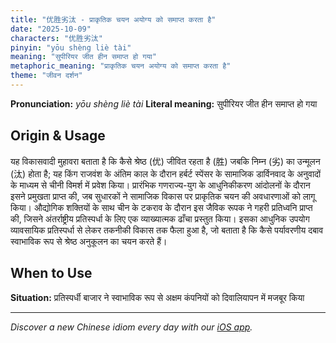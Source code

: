 ```yaml
---
title: "优胜劣汰 - प्राकृतिक चयन अयोग्य को समाप्त करता है"
date: "2025-10-09"
characters: "优胜劣汰"
pinyin: "yōu shèng liè tài"
meaning: "सुपीरियर जीत हीन समाप्त हो गया"
metaphoric_meaning: "प्राकृतिक चयन अयोग्य को समाप्त करता है"
theme: "जीवन दर्शन"
---
```


**Pronunciation:** *yōu shèng liè tài*
**Literal meaning:** सुपीरियर जीत हीन समाप्त हो गया

## Origin & Usage

यह विकासवादी मुहावरा बताता है कि कैसे श्रेष्ठ (优) जीवित रहता है (胜) जबकि निम्न (劣) का उन्मूलन (汰) होता है; यह किंग राजवंश के अंतिम काल के दौरान हर्बर्ट स्पेंसर के सामाजिक डार्विनवाद के अनुवादों के माध्यम से चीनी विमर्श में प्रवेश किया। प्रारंभिक गणराज्य-युग के आधुनिकीकरण आंदोलनों के दौरान इसने प्रमुखता प्राप्त की, जब सुधारकों ने सामाजिक विकास पर प्राकृतिक चयन की अवधारणाओं को लागू किया। औद्योगिक शक्तियों के साथ चीन के टकराव के दौरान इस जैविक रूपक ने गहरी प्रतिध्वनि प्राप्त की, जिसने अंतर्राष्ट्रीय प्रतिस्पर्धा के लिए एक व्याख्यात्मक ढाँचा प्रस्तुत किया। इसका आधुनिक उपयोग व्यावसायिक प्रतिस्पर्धा से लेकर तकनीकी विकास तक फैला हुआ है, जो बताता है कि कैसे पर्यावरणीय दबाव स्वाभाविक रूप से श्रेष्ठ अनुकूलन का चयन करते हैं।

## When to Use

**Situation:** प्रतिस्पर्धी बाजार ने स्वाभाविक रूप से अक्षम कंपनियों को दिवालियापन में मजबूर किया

---

*Discover a new Chinese idiom every day with our [iOS app](https://apps.apple.com/us/app/daily-chinese-idioms/id6740611324).*

